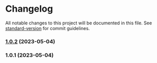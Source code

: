 # Changelog

All notable changes to this project will be documented in this file. See [standard-version](https://github.com/conventional-changelog/standard-version) for commit guidelines.

### [1.0.2](https://github.com/nozamidotid/networking/compare/v1.0.1...v1.0.2) (2023-05-04)

### 1.0.1 (2023-05-04)
